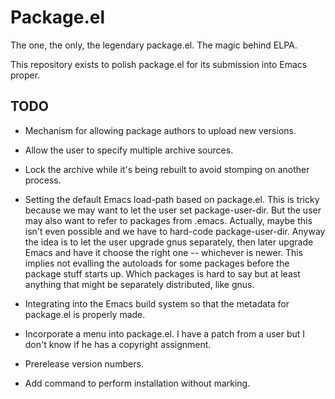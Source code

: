 # Package.el

The one, the only, the legendary package.el. The magic behind ELPA.

This repository exists to polish package.el for its submission into
Emacs proper.

## TODO

* Mechanism for allowing package authors to upload new versions.

* Allow the user to specify multiple archive sources.

* Lock the archive while it's being rebuilt to avoid stomping on
  another process.

* Setting the default Emacs load-path based on package.el.  This is
  tricky because we may want to let the user set package-user-dir.
  But the user may also want to refer to packages from .emacs.
  Actually, maybe this isn't even possible and we have to hard-code
  package-user-dir.  Anyway the idea is to let the user upgrade gnus
  separately, then later upgrade Emacs and have it choose the right
  one -- whichever is newer.  This implies not evalling the autoloads
  for some packages before the package stuff starts up.  Which
  packages is hard to say but at least anything that might be
  separately distributed, like gnus.

* Integrating into the Emacs build system so that the metadata for
  package.el is properly made.

* Incorporate a menu into package.el.  I have a patch from a user but I
  don't know if he has a copyright assignment.

* Prerelease version numbers.

* Add command to perform installation without marking.
